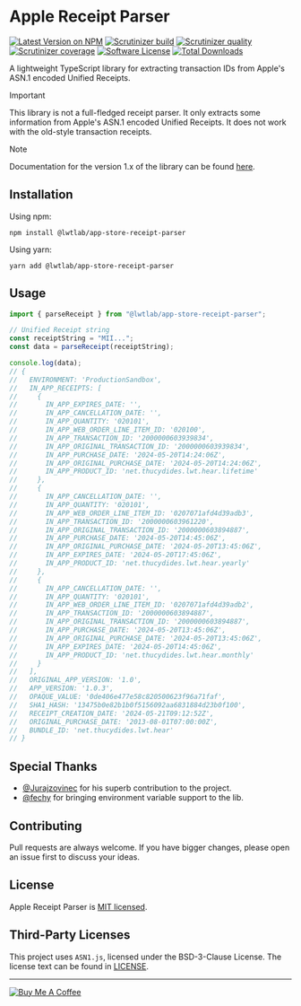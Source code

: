 # Apple Receipt Parser

[![Latest Version on NPM][ico-version]][link-npm]
[![Scrutinizer build][ico-scrutinizer-build]][link-scrutinizer]
[![Scrutinizer quality][ico-scrutinizer-quality]][link-scrutinizer]
[![Scrutinizer coverage][ico-scrutinizer-coverage]][link-scrutinizer]
[![Software License][ico-license]](./LICENSE)
[![Total Downloads][ico-downloads]][link-downloads]

A lightweight TypeScript library for extracting transaction IDs from Apple's ASN.1 encoded Unified Receipts.

> [!IMPORTANT]
> This library is not a full-fledged receipt parser.
> It only extracts some information from Apple's ASN.1 encoded Unified Receipts.
> It does not work with the old-style transaction receipts.

> [!NOTE]
> Documentation for the version 1.x of the library can be found [here](https://github.com/tamtamchik/app-store-receipt-parser/tree/1.x/README.md).

## Installation

Using npm:

```shell
npm install @lwtlab/app-store-receipt-parser
```

Using yarn:

```shell
yarn add @lwtlab/app-store-receipt-parser
```

## Usage

```typescript
import { parseReceipt } from "@lwtlab/app-store-receipt-parser";

// Unified Receipt string
const receiptString = "MII...";
const data = parseReceipt(receiptString);

console.log(data);
// {
//   ENVIRONMENT: 'ProductionSandbox',
//   IN_APP_RECEIPTS: [
//     {
//       IN_APP_EXPIRES_DATE: '',
//       IN_APP_CANCELLATION_DATE: '',
//       IN_APP_QUANTITY: '020101',
//       IN_APP_WEB_ORDER_LINE_ITEM_ID: '020100',
//       IN_APP_TRANSACTION_ID: '2000000603939834',
//       IN_APP_ORIGINAL_TRANSACTION_ID: '2000000603939834',
//       IN_APP_PURCHASE_DATE: '2024-05-20T14:24:06Z',
//       IN_APP_ORIGINAL_PURCHASE_DATE: '2024-05-20T14:24:06Z',
//       IN_APP_PRODUCT_ID: 'net.thucydides.lwt.hear.lifetime'
//     },
//     {
//       IN_APP_CANCELLATION_DATE: '',
//       IN_APP_QUANTITY: '020101',
//       IN_APP_WEB_ORDER_LINE_ITEM_ID: '0207071afd4d39adb3',
//       IN_APP_TRANSACTION_ID: '2000000603961220',
//       IN_APP_ORIGINAL_TRANSACTION_ID: '2000000603894887',
//       IN_APP_PURCHASE_DATE: '2024-05-20T14:45:06Z',
//       IN_APP_ORIGINAL_PURCHASE_DATE: '2024-05-20T13:45:06Z',
//       IN_APP_EXPIRES_DATE: '2024-05-20T17:45:06Z',
//       IN_APP_PRODUCT_ID: 'net.thucydides.lwt.hear.yearly'
//     },
//     {
//       IN_APP_CANCELLATION_DATE: '',
//       IN_APP_QUANTITY: '020101',
//       IN_APP_WEB_ORDER_LINE_ITEM_ID: '0207071afd4d39adb2',
//       IN_APP_TRANSACTION_ID: '2000000603894887',
//       IN_APP_ORIGINAL_TRANSACTION_ID: '2000000603894887',
//       IN_APP_PURCHASE_DATE: '2024-05-20T13:45:06Z',
//       IN_APP_ORIGINAL_PURCHASE_DATE: '2024-05-20T13:45:06Z',
//       IN_APP_EXPIRES_DATE: '2024-05-20T14:45:06Z',
//       IN_APP_PRODUCT_ID: 'net.thucydides.lwt.hear.monthly'
//     }
//   ],
//   ORIGINAL_APP_VERSION: '1.0',
//   APP_VERSION: '1.0.3',
//   OPAQUE_VALUE: '0de406e477e58c820500623f96a71faf',
//   SHA1_HASH: '13475b0e82b1b0f5156092aa6831884d23b0f100',
//   RECEIPT_CREATION_DATE: '2024-05-21T09:12:52Z',
//   ORIGINAL_PURCHASE_DATE: '2013-08-01T07:00:00Z',
//   BUNDLE_ID: 'net.thucydides.lwt.hear'
// }
```

## Special Thanks

- [@Jurajzovinec](https://github.com/Jurajzovinec) for his superb contribution to the project.
- [@fechy](https://github.com/fechy) for bringing environment variable support to the lib.

## Contributing

Pull requests are always welcome. If you have bigger changes, please open an issue first to discuss your ideas.

## License

Apple Receipt Parser is [MIT licensed](./LICENSE).

## Third-Party Licenses

This project uses `ASN1.js`, licensed under the BSD-3-Clause License. The license text can be found in [LICENSE](./LICENSE).

---

[![Buy Me A Coffee][ico-coffee]][link-coffee]

[ico-coffee]: https://img.shields.io/badge/Buy%20Me%20A-Coffee-%236F4E37.svg?style=flat-square
[ico-version]: https://img.shields.io/npm/v/@tamtamchik/app-store-receipt-parser.svg?style=flat-square
[ico-license]: https://img.shields.io/npm/l/@tamtamchik/app-store-receipt-parser.svg?style=flat-square
[ico-downloads]: https://img.shields.io/npm/dt/@tamtamchik/app-store-receipt-parser.svg?style=flat-square
[ico-scrutinizer-build]: https://img.shields.io/scrutinizer/build/g/tamtamchik/app-store-receipt-parser/main.svg?style=flat-square
[ico-scrutinizer-quality]: https://img.shields.io/scrutinizer/quality/g/tamtamchik/app-store-receipt-parser/main.svg?style=flat-square
[ico-scrutinizer-coverage]: https://img.shields.io/scrutinizer/coverage/g/tamtamchik/app-store-receipt-parser/main.svg?style=flat-square
[link-coffee]: https://www.buymeacoffee.com/tamtamchik
[link-npm]: https://www.npmjs.com/package/@tamtamchik/app-store-receipt-parser
[link-downloads]: https://www.npmjs.com/package/@tamtamchik/app-store-receipt-parser
[link-scrutinizer]: https://scrutinizer-ci.com/g/tamtamchik/app-store-receipt-parser/
